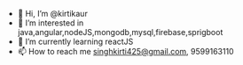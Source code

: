 - 👋 Hi, I’m @kirtikaur
- 👀 I’m interested in java,angular,nodeJS,mongodb,mysql,firebase,sprigboot
- 🌱 I’m currently learning reactJS
- 📫 How to reach me singhkirti425@gmail.com, 9599163110

<!---
kirtikaur/kirtikaur is a ✨ special ✨ repository because its `README.md` (this file) appears on your GitHub profile.
You can click the Preview link to take a look at your changes.
--->
